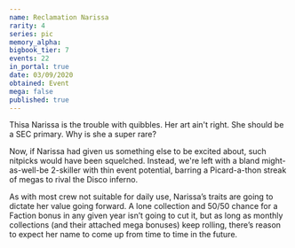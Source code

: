 ```yaml
---
name: Reclamation Narissa
rarity: 4
series: pic
memory_alpha:
bigbook_tier: 7
events: 22
in_portal: true
date: 03/09/2020
obtained: Event
mega: false
published: true
---
```


Thisa Narissa is the trouble with quibbles. Her art ain't right. She should be a SEC primary. Why is she a super rare?

Now, if Narissa had given us something else to be excited about, such nitpicks would have been squelched. Instead, we're left with a bland might-as-well-be 2-skiller with thin event potential, barring a Picard-a-thon streak of megas to rival the Disco inferno.

As with most crew not suitable for daily use, Narissa’s traits are going to dictate her value going forward. A lone collection and 50/50 chance for a Faction bonus in any given year isn’t going to cut it, but as long as monthly collections (and their attached mega bonuses) keep rolling, there’s reason to expect her name to come up from time to time in the future.
